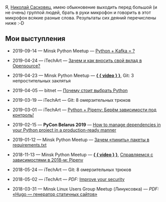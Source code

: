 Я, [Николай Сасковец](https://github.com/shurph), имею обыкновение выходить перед большой (и не очень) группой людей, брать в руки микрофон и говорить в этот микрофон всякие разные слова. Результаты сих деяний перечислены ниже :-D

## Мои выступления

- 2019-09-14 — Minsk Python Meetup — [Python + Kafka = ?](https://shurph.github.io/talks/python-kafka/)
- 2019-04-24 — iTechArt — [Зачем и как вносить свой вклад в Opensource?](https://shurph.github.io/talks/opensource-taking-part/)
- 2019-04-23 — Minsk Python Meetup —
    **[{ { video } }](https://www.youtube.com/watch?v=OBrN-gwz8ec&list=PLjiAaL1HtGPaMPlrZGCDzUCTsVAyTbHJ4)**,
    Git: 3 непростительных заклятья 
- 2019-04-05 — bitnet — [Почему стоит выбрать Python](https://shurph.github.io/talks/python-choose-it/)
- 2019-03-19 — iTechArt — Git: 8 омерзительных трюков
- 2019-03-01 — iTechArt — [Python + Pipenv: Берём зависимости под контроль!](https://shurph.github.io/talks/python-dependencies-under-control/)
- 2019-02-15 — **PyCon Belarus 2019** — [How to manage dependencies in your Python project  in a production-ready manner](https://shurph.github.io/talks/python-manage-dependencies/)
- 2019-01-12 — Minsk Python Meetup — [Зачем «пинить» пакеты в requirements.txt](https://shurph.github.io/talks/python-pin-it/)

- 2018-11-13 — Minsk Python Meetup — 
    **[{ { video } }](https://www.youtube.com/watch?v=4lW2iZz7WBc)**,
    [Справляемся с зависимостями в 2018-м: Pipenv](https://shurph.github.io/talks/pipenv/)
- 2018-05-24 — iTechArt — Git: 8 омерзительных трюков
- 2018-05-02 — iTechArt — _PDF:_ [Improve your security](https://www.slideshare.net/NikolaySaskovets/improve-your-security-2018)
- 2018-03-31 — Minsk Linux Users Group Meetup (Линуксовка) — _PDF:_ [«Hugo — генератор статичных сайтов»](https://www.slideshare.net/NikolaySaskovets/hugo-hugo-static-site-generator)
